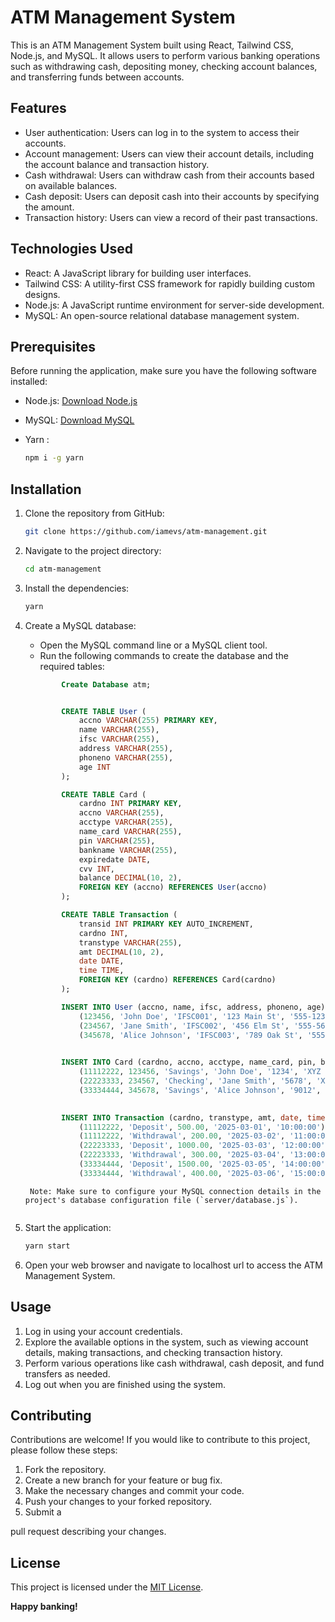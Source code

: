 # ATM Management System

This is an ATM Management System built using React, Tailwind CSS, Node.js, and MySQL. It allows users to perform various banking operations such as withdrawing cash, depositing money, checking account balances, and transferring funds between accounts.

## Features

- User authentication: Users can log in to the system to access their accounts.
- Account management: Users can view their account details, including the account balance and transaction history.
- Cash withdrawal: Users can withdraw cash from their accounts based on available balances.
- Cash deposit: Users can deposit cash into their accounts by specifying the amount.
- Transaction history: Users can view a record of their past transactions.

## Technologies Used

- React: A JavaScript library for building user interfaces.
- Tailwind CSS: A utility-first CSS framework for rapidly building custom designs.
- Node.js: A JavaScript runtime environment for server-side development.
- MySQL: An open-source relational database management system.

## Prerequisites

Before running the application, make sure you have the following software installed:

- Node.js: [Download Node.js](https://nodejs.org)
- MySQL: [Download MySQL](https://www.mysql.com/downloads/)
- Yarn :

  ```bash
  npm i -g yarn
  ```

## Installation

1.  Clone the repository from GitHub:

    ```bash
    git clone https://github.com/iamevs/atm-management.git
    ```

2.  Navigate to the project directory:

    ```bash
    cd atm-management
    ```

3.  Install the dependencies:

    ```bash
    yarn
    ```

4.  Create a MySQL database:

    - Open the MySQL command line or a MySQL client tool.
    - Run the following commands to create the database and the required tables:

    ```sql
            Create Database atm;


            CREATE TABLE User (
                accno VARCHAR(255) PRIMARY KEY,
                name VARCHAR(255),
                ifsc VARCHAR(255),
                address VARCHAR(255),
                phoneno VARCHAR(255),
                age INT
            );

            CREATE TABLE Card (
                cardno INT PRIMARY KEY,
                accno VARCHAR(255),
                acctype VARCHAR(255),
                name_card VARCHAR(255),
                pin VARCHAR(255),
                bankname VARCHAR(255),
                expiredate DATE,
                cvv INT,
                balance DECIMAL(10, 2),
                FOREIGN KEY (accno) REFERENCES User(accno)
            );

            CREATE TABLE Transaction (
                transid INT PRIMARY KEY AUTO_INCREMENT,
                cardno INT,
                transtype VARCHAR(255),
                amt DECIMAL(10, 2),
                date DATE,
                time TIME,
                FOREIGN KEY (cardno) REFERENCES Card(cardno)
            );

            INSERT INTO User (accno, name, ifsc, address, phoneno, age) VALUES
                (123456, 'John Doe', 'IFSC001', '123 Main St', '555-1234', 30),
                (234567, 'Jane Smith', 'IFSC002', '456 Elm St', '555-5678', 25),
                (345678, 'Alice Johnson', 'IFSC003', '789 Oak St', '555-9012', 40);

            
            INSERT INTO Card (cardno, accno, acctype, name_card, pin, bankname, expiredate, cvv, balance) VALUES
                (11112222, 123456, 'Savings', 'John Doe', '1234', 'XYZ Bank', '2025-12-31', 123, 1000.00),
                (22223333, 234567, 'Checking', 'Jane Smith', '5678', 'XYZ Bank', '2026-11-30', 456, 2000.00),
                (33334444, 345678, 'Savings', 'Alice Johnson', '9012', 'XYZ Bank', '2027-10-31', 789, 3000.00);
            

            INSERT INTO Transaction (cardno, transtype, amt, date, time) VALUES
                (11112222, 'Deposit', 500.00, '2025-03-01', '10:00:00'),
                (11112222, 'Withdrawal', 200.00, '2025-03-02', '11:00:00'),
                (22223333, 'Deposit', 1000.00, '2025-03-03', '12:00:00'),
                (22223333, 'Withdrawal', 300.00, '2025-03-04', '13:00:00'),
                (33334444, 'Deposit', 1500.00, '2025-03-05', '14:00:00'),
                (33334444, 'Withdrawal', 400.00, '2025-03-06', '15:00:00');

    ```

         Note: Make sure to configure your MySQL connection details in the project's database configuration file (`server/database.js`).

    ```

5.  Start the application:

    ```bash
    yarn start
    ```

6.  Open your web browser and navigate to localhost url to access the ATM Management System.

## Usage

1. Log in using your account credentials.
2. Explore the available options in the system, such as viewing account details, making transactions, and checking transaction history.
3. Perform various operations like cash withdrawal, cash deposit, and fund transfers as needed.
4. Log out when you are finished using the system.

## Contributing

Contributions are welcome! If you would like to contribute to this project, please follow these steps:

1. Fork the repository.
2. Create a new branch for your feature or bug fix.
3. Make the necessary changes and commit your code.
4. Push your changes to your forked repository.
5. Submit a

pull request describing your changes.

## License

This project is licensed under the [MIT License](LICENSE).

**Happy banking!**
